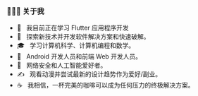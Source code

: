 

<h3> 👨🏻‍💻 关于我 </h3>

- 🔭 &nbsp; 我目前正在学习 Flutter 应用程序开发
- 🤔 &nbsp; 探索新技术并开发软件解决方案和快速破解。
- 🎓 &nbsp; 学习计算机科学、计算机编程和数学。
- 💼 &nbsp; Android 开发人员和前端 Web 开发人员。
- 🌱 &nbsp; 网络安全和人工智能爱好者。
- ✍️ &nbsp; 观看动漫并尝试最新的设计趋势作为爱好/副业。
- ☕ &nbsp; 我相信，一杯完美的咖啡可以成为任何压力的终极解决方案。
